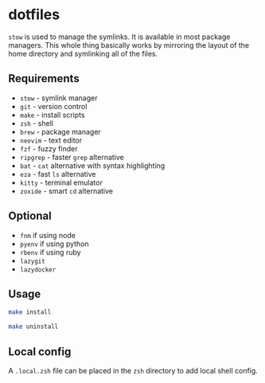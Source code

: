 # dotfiles

`stow` is used to manage the symlinks. It is available in most package managers.
This whole thing basically works by mirroring the layout of the home directory and symlinking all of the files.

## Requirements

- `stow` - symlink manager
- `git` - version control
- `make` - install scripts
- `zsh` - shell
- `brew` - package manager
- `neovim` - text editor
- `fzf` - fuzzy finder
- `ripgrep` - faster `grep` alternative
- `bat` - `cat` alternative with syntax highlighting
- `eza` - fast `ls` alternative
- `kitty` - terminal emulator
- `zoxide` - smart `cd` alternative

## Optional

- `fnm` if using node
- `pyenv` if using python
- `rbenv` if using ruby
- `lazygit`
- `lazydocker`

## Usage

```sh
make install
```

```sh
make uninstall
```

## Local config

A `.local.zsh` file can be placed in the `zsh` directory to add local shell config.
